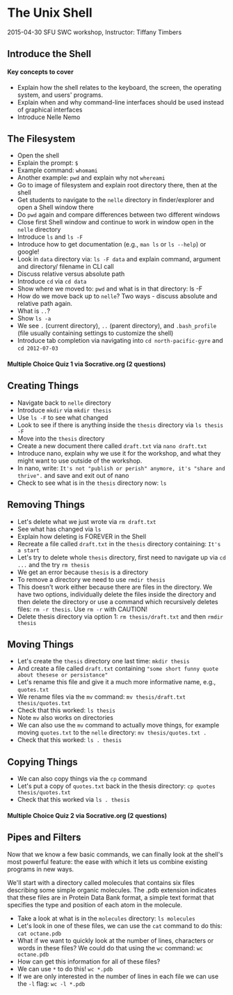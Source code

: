 # The Unix Shell
2015-04-30 SFU SWC workshop,
Instructor: Tiffany Timbers

## Introduce the Shell
#### Key concepts to cover
* Explain how the shell relates to the keyboard, the screen, the operating system, and 
users' programs.
* Explain when and why command-line interfaces should be used instead of graphical 
interfaces
* Introduce Nelle Nemo

## The Filesystem
* Open the shell
* Explain the prompt: `$`
* Example command: `whomami`
* Another example: `pwd` and explain why not `whereami`
* Go to image of filesystem and explain root directory there, then at the shell
* Get students to navigate to the `nelle` directory in finder/explorer and open a Shell
window there
* Do `pwd` again and compare differences between two different windows
* Close first Shell window and continue to work in window open in the `nelle` directory
* Introduce `ls` and `ls -F`
* Introduce how to get documentation (e.g., `man ls` or `ls --help`) or google!
* Look in `data` directory via: `ls -F data` and explain command, argument and directory/
filename in CLI call
* Discuss relative versus absolute path
* Introduce `cd` via `cd data`
* Show where we moved to: `pwd` and what is in that directory: ls -F
* How do we move back up to `nelle`? Two ways - discuss absolute and relative path again.
* What is `..`? 
* Show `ls -a`
* We see `.` (current directory), `..` (parent directory), and `.bash_profile` (file 
usually containing settings to customize the shell)
* Introduce tab completion via navigating into `cd north-pacific-gyre` and `cd 2012-07-03`

#### Multiple Choice Quiz 1 via Socrative.org (2 questions)

## Creating Things
* Navigate back to `nelle` directory
* Introduce `mkdir` via `mkdir thesis`
* Use `ls -F` to see what changed
* Look to see if there is anything inside the `thesis` directory via `ls thesis -F`
* Move into the `thesis` directory 
* Create a new document there called `draft.txt` via `nano draft.txt`
* Introduce nano, explain why we use it for the workshop, and what they might want to use
outside of the workshop.
* In nano, write: `It's not "publish or perish" anymore, it's "share and thrive".` and 
save and exit out of nano
* Check to see what is in the `thesis` directory now: `ls`

## Removing Things
* Let's delete what we just wrote via `rm draft.txt`
* See what has changed via `ls`
* Explain how deleting is FOREVER in the Shell
* Recreate a file called `draft.txt` in the `thesis` directory containing: `It's a start`
* Let's try to delete whole `thesis` directory, first need to navigate up via `cd ...` and 
the try `rm thesis`
* We get an error because `thesis` is a directory
* To remove a directory we need to use `rmdir thesis`
* This doesn't work either because there are files in the directory. We have two options,
individually delete the files inside the directory and then delete the directory or use a 
command which recursively deletes files: `rm -r thesis`. Use `rm -r` with CAUTION!
* Delete thesis directory via option 1: `rm thesis/draft.txt` and then `rmdir thesis`

## Moving Things
* Let's create the `thesis` directory one last time: `mkdir thesis`
* And create a file called `draft.txt` containing `"some short funny quote about thesese or persistance"`
* Let's rename this file and give it a much more informative name, e.g., `quotes.txt`
* We rename files via the `mv` command: `mv thesis/draft.txt thesis/quotes.txt`
* Check that this worked: `ls thesis`
* Note `mv` also works on directories
* We can also use the `mv` command to actually move things, for example moving `quotes.txt`
to the `nelle` directory: `mv thesis/quotes.txt .`
* Check that this worked: `ls . thesis`

## Copying Things
* We can also copy things via the `cp` command
* Let's put a copy of `quotes.txt` back in the thesis directory: `cp quotes thesis/quotes.txt`
* Check that this worked via `ls . thesis` 

#### Multiple Choice Quiz 2 via Socrative.org (2 questions)

## Pipes and Filters
Now that we know a few basic commands, we can finally look at the shell's most powerful 
feature: the ease with which it lets us combine existing programs in new ways. 

We'll start with a directory called molecules that contains six files describing some 
simple organic molecules. The .pdb extension indicates that these files are in Protein 
Data Bank format, a simple text format that specifies the type and position of each atom 
in the molecule.

* Take a look at what is in the `molecules` directory: `ls molecules`
* Let's look in one of these files, we can use the `cat` command to do this: 
`cat octane.pdb`
* What if we want to quickly look at the number of lines, characters or words in these 
files? We could do that using the `wc` command: `wc octane.pdb`
* How can get this information for all of these files?
* We can use `*` to do this! `wc *.pdb`
* If we are only interested in the number of lines in each file we can use the `-l` flag:
`wc -l *.pdb`

